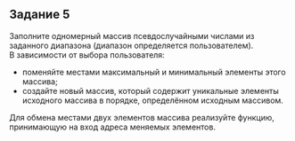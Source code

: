## Задание 5

Заполните одномерный массив псевдослучайными числами из заданного диапазона (диапазон определяется пользователем). \
В зависимости от выбора пользователя: 
- поменяйте местами максимальный и минимальный элементы этого массива; 
- создайте новый массив, который содержит уникальные элементы исходного массива в порядке, определённом исходным массивом. 

Для обмена местами двух элементов массива реализуйте функцию, принимающую на вход адреса меняемых элементов.
